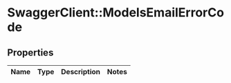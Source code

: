 # SwaggerClient::ModelsEmailErrorCode

## Properties
Name | Type | Description | Notes
------------ | ------------- | ------------- | -------------



